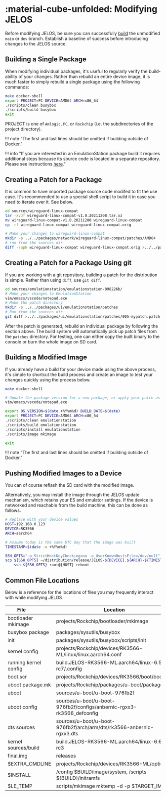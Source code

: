 # :material-cube-unfolded: Modifying JELOS

Before modifying JELOS, be sure you can successfully [build](build.md) the unmodified `main` or `dev` branch.  Establish a baseline of success before introducing changes to the JELOS source.

## Building a Single Package

When modifying individual packages, it's useful to regularly verify the build-ability of your changes.  Rather than rebuild an entire device image, it is much faster to simply rebuild a single package using the following commands:

``` bash linenums="1"
make docker-shell
export PROJECT=PC DEVICE=AMD64 ARCH=x86_64
./scripts/clean busybox
./scripts/build busybox
exit
```

PROJECT is one of `Amlogic`, `PC`, or `Rockchip` (i.e. the subdirectories of the project directory).

!!! note "The first and last lines should be omitted if building outside of Docker."

!!! info "If you are interested in an EmulationStation package build it requires additional steps because its source code is located in a separate repository.  Please see instructions [here](https://github.com/JustEnoughLinuxOS/distribution/blob/main/packages/ui/emulationstation/package.mk#L39)."

## Creating a Patch for a Package

It is common to have imported package source code modifed to fit the use case. It's recommended to use a special shell script to build it in case you need to iterate over it. See below.

``` bash linenums="1"
cd sources/wireguard-linux-compat
tar -xvJf wireguard-linux-compat-v1.0.20211208.tar.xz
mv wireguard-linux-compat-v1.0.20211208 wireguard-linux-compat
cp -rf wireguard-linux-compat wireguard-linux-compat.orig

# Make your changes to wireguard-linux-compat
mkdir -p ../../packages/network/wireguard-linux-compat/patches/AMD64
# run from the sources dir
diff -rupN wireguard-linux-compat wireguard-linux-compat.orig >../../packages/network/wireguard-linux-compat/patches/AMD64/mychanges.patch
```

## Creating a Patch for a Package Using git

If you are working with a git repository, building a patch for the distribution is simple.  Rather than using `diff`, use `git diff`.

``` bash linenums="1"
cd sources/emulationstation/emulationstation-098226b/
# Make your changes to EmulationStation
vim/emacs/vscode/notepad.exe
# Make the patch directory
mkdir -p ../../packages/ui/emulationstation/patches
# Run from the sources dir
git diff >../../packages/ui/emulationstation/patches/005-mypatch.patch
```

After the patch is generated, rebuild an individual package by following the section above. The build system will automatically pick up patch files from the `patches` directory. For testing, one can either copy the built binary to the console or burn the whole image on SD card.

## Building a Modified Image

If you already have a build for your device made using the above process, it's simple to shortcut the build process and create an image to test your changes quickly using the process below.

``` bash linenums="1"
make docker-shell

# Update the package version for a new package, or apply your patch as above.
vim/emacs/vscode/notepad.exe

export OS_VERSION=$(date +%Y%m%d) BUILD_DATE=$(date)
export PROJECT=PC DEVICE=AMD64 ARCH=x86_64
./scripts/clean emulationstation
./scripts/build emulationstation
./scripts/install emulationstation
./scripts/image mkimage

exit
```

!!! note "The first and last lines should be omitted if building outside of Docker."

## Pushing Modified Images to a Device

You can of course reflash the SD card with the modified image.

Alternatively, you may install the image through the JELOS update mechanism, which retains your ES and emulator settings.  If the device is networked and reachable from the build machine, this can be done as follows.

``` bash linenums="1"
# Replace with your device values
HOST=192.168.0.123
DEVICE=RK3566
ARCH=aarch64

# Assume today is the same UTC day that the image was built
TIMESTAMP=$(date -u +%Y%m%d)

SSH_OPTS="-o StrictHostKeyChecking=no -o UserKnownHostsFile=/dev/null"
scp ${SSH_OPTS} ~/distribution/release/JELOS-${DEVICE}.${ARCH}-${TIMESTAMP}.tar root@${HOST}:~/.update && \
    ssh ${SSH_OPTS} root@{HOST} reboot
```

## Common File Locations

Below is a reference for the locations of files you may frequently interact with while modifying JELOS

| File &nbsp;&nbsp;&nbsp;&nbsp;&nbsp;&nbsp;&nbsp;&nbsp;&nbsp;&nbsp;&nbsp; | Location | Description |
| -- | -- | -- |
| bootloader mkimage | projects/Rockchip/bootloader/mkimage |  |
| busybox package | packages/sysutils/busybox |  |
| init | packages/sysutils/busybox/scripts/init |  |
| kernel config | projects/Rockchip/devices/RK3566-ML/linux/linux.aarch64.conf |  |
| running kernel config | build.JELOS-RK3566-ML.aarch64/linux-6.5-rc7/.config |  |
| boot.scr | projects/Rockchip/devices/RK3566/boot/boot.scr |  |
| uboot package.mk | projects/Rockchip/packages/u-boot/package.mk |  |
| uboot | sources/u-boot/u-boot-976fb2f |  |
| uboot config | sources/u-boot/u-boot-976fb2f/configs/anbernic-rgxx3-rk3566_defconfig |  |
| dts sources | sources/u-boot/u-boot-976fb2f/arch/arm/dts/rk3566-anbernic-rgxx3.dts |  |
| kernel sources/build | build.JELOS-RK3566-ML.aarch64/linux-6.6-rc3 |  |
| final.img | releases |  |
| $EXTRA_CMDLINE | projects/Rockchip/devices/RK3566-ML/options |  |
| $INSTALL | /config $BUILD/image/system, /scripts ${BUILD}/initramfs |  |
| $LE_TEMP | scripts/mkimage mktemp -d -p $TARGET_IMG |  |